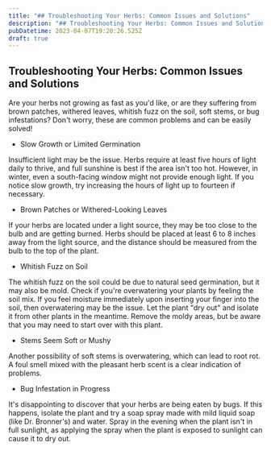 ```yaml
---
title: "## Troubleshooting Your Herbs: Common Issues and Solutions"
description: "## Troubleshooting Your Herbs: Common Issues and Solutions"
pubDatetime: 2023-04-07T19:20:26.525Z
draft: true
---
```

## Troubleshooting Your Herbs: Common Issues and Solutions

Are your herbs not growing as fast as you'd like, or are they suffering from brown patches, withered leaves, whitish fuzz on the soil, soft stems, or bug infestations? Don't worry, these are common problems and can be easily solved!

* Slow Growth or Limited Germination

Insufficient light may be the issue. Herbs require at least five hours of light daily to thrive, and full sunshine is best if the area isn't too hot. However, in winter, even a south-facing window might not provide enough light. If you notice slow growth, try increasing the hours of light up to fourteen if necessary.

* Brown Patches or Withered-Looking Leaves

If your herbs are located under a light source, they may be too close to the bulb and are getting burned. Herbs should be placed at least 6 to 8 inches away from the light source, and the distance should be measured from the bulb to the top of the plant.

* Whitish Fuzz on Soil

The whitish fuzz on the soil could be due to natural seed germination, but it may also be mold. Check if you're overwatering your plants by feeling the soil mix. If you feel moisture immediately upon inserting your finger into the soil, then overwatering may be the issue. Let the plant "dry out" and isolate it from other plants in the meantime. Remove the moldy areas, but be aware that you may need to start over with this plant.

* Stems Seem Soft or Mushy

Another possibility of soft stems is overwatering, which can lead to root rot. A foul smell mixed with the pleasant herb scent is a clear indication of problems.

* Bug Infestation in Progress

It's disappointing to discover that your herbs are being eaten by bugs. If this happens, isolate the plant and try a soap spray made with mild liquid soap (like Dr. Bronner's) and water. Spray in the evening when the plant isn't in full sunlight, as applying the spray when the plant is exposed to sunlight can cause it to dry out.
